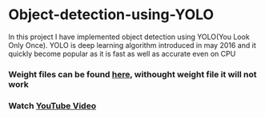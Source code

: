 # Object-detection-using-YOLO
In this project I have implemented object detection using YOLO(You Look Only Once). YOLO is deep learning algorithm introduced in may 2016 and it quickly become popular as it is fast as well as accurate even on CPU

### Weight files can be found [here](https://pjreddie.com/darknet/yolo/), withought weight file it will not work

### Watch [YouTube Video](https://youtu.be/b-kcZo_19CY)
